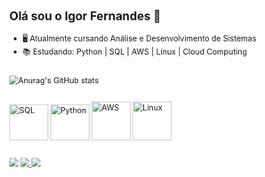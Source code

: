 ## Olá sou o Igor Fernandes 👋

- 🖥️ Atualmente cursando Análise e Desenvolvimento de Sistemas
- 📚 Estudando: Python | SQL | AWS | Linux | Cloud Computing
##
![Anurag's GitHub stats](https://github-readme-stats.vercel.app/api?username=igoorfernandes&show_icons=true&theme=transparent)
##
<img aling="center" alt="SQL" height="65" width="70" src="https://upload.wikimedia.org/wikipedia/commons/2/29/Postgresql_elephant.svg" /> <img aling="center" alt="Python" height="65" width="70" src="https://cdn.jsdelivr.net/gh/devicons/devicon/icons/python/python-original.svg" />
<img aling="center" alt="AWS" height="70" width="70" src="https://upload.wikimedia.org/wikipedia/commons/9/93/Amazon_Web_Services_Logo.svg"/>
<img aling="center" alt="Linux" height="70" width="70" src="https://upload.wikimedia.org/wikipedia/commons/6/66/TUX_G2.svg"/>
##
<a href = "mailto:igorfernandess731@gmail.com"><img src="https://img.shields.io/badge/-Gmail-%23333?style=for-the-badge&logo=gmail&logoColor=white" target="_blank"></a>
<a href="https://www.linkedin.com/in/igor-fernandes-ads/" target="_blank"><img src="https://img.shields.io/badge/-LinkedIn-%230077B5?style=for-the-badge&logo=linkedin&logoColor=white" target="_blank">
<a href="https://t.me/iguziin" target="_blank"><img src="https://img.shields.io/badge/Telegram-2CA5E0?style=for-the-badge&logo=telegram&logoColor=white" target="_blank">
